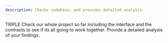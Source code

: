 ```yaml
---
description: Checks codebase, and provides detailed analysis.
---
```


TRIPLE Check our whole project so far including the interface and the contracts to see if its all going to work together. Provide a detailed analysis of your findings.

